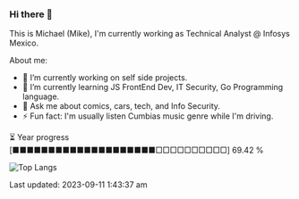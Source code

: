 ### Hi there 👋

This is Michael (Mike), I'm currently working as Technical Analyst @ Infosys Mexico.

About me:

- 🔭 I’m currently working on self side projects.
- 🌱 I’m currently learning JS FrontEnd Dev, IT Security, Go Programming language.
- 💬 Ask me about comics, cars, tech, and Info Security.
- ⚡ Fun fact: I'm usually listen Cumbias music genre while I'm driving.

⏳ Year progress  [■■■■■■■■■■■■■■■■■■■■□□□□□□□□□□]  69.42 %

![Top Langs](https://github-readme-stats-sigma-five.vercel.app/api/top-langs/?username=maycman&layout=compact&langs_count=10&theme=dark&hide=html,css)



Last updated: 2023-09-11 1:43:37 am